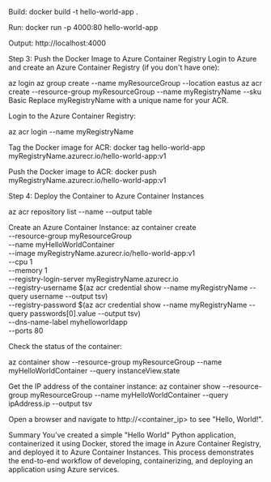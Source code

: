 Build: 
docker build -t hello-world-app .

Run:
docker run -p 4000:80 hello-world-app

Output: 
http://localhost:4000

Step 3: Push the Docker Image to Azure Container Registry
Login to Azure and create an Azure Container Registry (if you don't have one):

az login
az group create --name myResourceGroup --location eastus
az acr create --resource-group myResourceGroup --name myRegistryName --sku Basic
Replace myRegistryName with a unique name for your ACR.

Login to the Azure Container Registry:

az acr login --name myRegistryName

Tag the Docker image for ACR:
docker tag hello-world-app myRegistryName.azurecr.io/hello-world-app:v1

Push the Docker image to ACR:
docker push myRegistryName.azurecr.io/hello-world-app:v1

Step 4: Deploy the Container to Azure Container Instances

az acr repository list --name <acrName> --output table

Create an Azure Container Instance:
az container create \
    --resource-group myResourceGroup \
    --name myHelloWorldContainer \
    --image myRegistryName.azurecr.io/hello-world-app:v1 \
    --cpu 1 \
    --memory 1 \
    --registry-login-server myRegistryName.azurecr.io \
    --registry-username $(az acr credential show --name myRegistryName --query username --output tsv) \
    --registry-password $(az acr credential show --name myRegistryName --query passwords[0].value --output tsv) \
    --dns-name-label myhelloworldapp \
    --ports 80

Check the status of the container:

az container show --resource-group myResourceGroup --name myHelloWorldContainer --query instanceView.state

Get the IP address of the container instance:
az container show --resource-group myResourceGroup --name myHelloWorldContainer --query ipAddress.ip --output tsv

Open a browser and navigate to http://<container_ip> to see "Hello, World!".

Summary
You've created a simple "Hello World" Python application, containerized it using Docker, stored the image in Azure Container Registry, and deployed it to Azure Container Instances. This process demonstrates the end-to-end workflow of developing, containerizing, and deploying an application using Azure services.